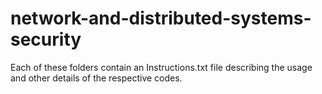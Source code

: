 # network-and-distributed-systems-security
Each of these folders contain an Instructions.txt file describing the usage and other details of the respective codes.
